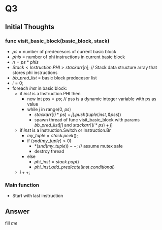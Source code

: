 # Q3

## Initial Thoughts

### func visit_basic_block(basic_block, stack)

- $ps$ = number of predecesors of current basic block
- $phis$ = number of phi instructions in current basic block
- $n = ps * phis$
- $Stack<Instruction.PHI> stackarr[n];$ // Stack data structure array that stores phi instructions
- $bb\_pred\_list$ = basic block predecesor list
- $i = 0;$
- foreach $inst$ in basic block:
  - if $inst$ is a Instruction.PHI then
    - new int $pss = ps$; // pss is a dynamic integer variable with ps as value
    - while $j$ in range($0$, $ps$)
      - $stackarr[(i * ps) + j].push(tuple(inst, \&pss))$
      - spawn thread of func visit_basic_block with params $bb\_pred\_list[j]$ and $stackarr[(i * ps) + j]$
  - if $inst$ is a Instruction.Switch or Instruction.Br
    - $my\_tuple = stack.peek();$
    - if ($snd(my\_tuple) > 0$)
      - $*(snd(my\_tuple))--;$ // assume mutex safe
      - destroy thread
    - else
      - $phi\_inst = stack.pop()$
      - $phi\_inst.add\_predicate(inst.conditional)$
  - $i++;$

### Main function

- Start with last instruction

## Answer

fill *me*
